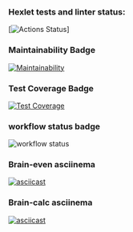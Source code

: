 ### Hexlet tests and linter status:
[![Actions Status](/workflows/hexlet-check/badge.svg)]
### Maintainability Badge
[![Maintainability](https://api.codeclimate.com/v1/badges/a99a88d28ad37a79dbf6/maintainability)](https://codeclimate.com/github/codeclimate/codeclimate/maintainability)
### Test Coverage Badge
[![Test Coverage](https://api.codeclimate.com/v1/badges/a99a88d28ad37a79dbf6/test_coverage)](https://codeclimate.com/github/codeclimate/codeclimate/test_coverage)
### workflow status badge
![workflow status](https://github.com/OksanaFedotova/frontend-project-lvl1/workflows/Super-Linter/badge.svg)
### Brain-even asciinema
[![asciicast](https://asciinema.org/a/yP7auTL8WmSS66UvpQ1byFEo4.svg)](https://asciinema.org/a/yP7auTL8WmSS66UvpQ1byFEo4)
### Brain-calc asciinema
[![asciicast](https://asciinema.org/a/sKYejna7JhFbR1KMArlPhf7Xy.svg)](https://asciinema.org/a/sKYejna7JhFbR1KMArlPhf7Xy)
